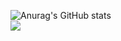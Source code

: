 ![Anurag's GitHub stats](https://github-readme-stats.vercel.app/api?username=pgc0419&show_icons=true&theme=default)
<br>
<a href="https://pgc0419.tistory.com/" target="_blank"><img src="https://img.shields.io/badge/Pgc0419-F36D5D?style=flat&logo=Tistory&logoColor=000000"/></a>

<!--
**pgc0419/pgc0419** is a ✨ _special_ ✨ repository because its `README.md` (this file) appears on your GitHub profile.

Here are some ideas to get you started:

- 🔭 I’m currently working on ...
- 🌱 I’m currently learning ...
- 👯 I’m looking to collaborate on ...
- 🤔 I’m looking for help with ...
- 💬 Ask me about ...
- 📫 How to reach me: ...
- 😄 Pronouns: ...
- ⚡ Fun fact: ...
-->
